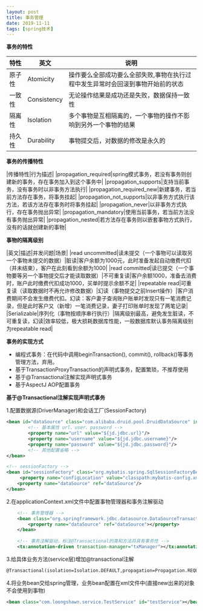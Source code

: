 ```yaml
---
layout: post
title: 事务管理
date: 2019-11-11
tags: [spring技术]
---
```


**事务的特性**

|特性|英文|说明|
|---|---|---|
|原子性|Atomicity|操作要么全部成功要么全部失败,事物在执行过程中发生异常时会回滚到事物开始前的状态|
|一致性|Consistency|无论操作结果是成功还是失败，数据保持一致性|
|隔离性|Isolation|多个事物是互相隔离的，一个事物的操作不影响到另外一个事物的结果|
|持久性|Durability|事物提交后，对数据的修改是永久的|

**事务的传播特性**

|传播特性|行为描述|
|propagation_required|spring模式事务，若没有事务则创建新的事务，存在事务加入到这个事务中|
|propagation_supports|支持当前事务，没有事务时以非事务方法执行|
|propagation_required_new|新建事务，若当前方法存在事务，将事务挂起|
|propagation_not_supports|以非事务方式执行该方法，若该方法存在事务时将事务挂起|
|propagation_never|以非事务方式执行，存在事务抛出异常|
|propagation_mandatory|使用当前事务，若当前方法没有事务抛出异常|
|propagation_nested|若方法存在事务则以嵌套事物方式执行，没有的话就创建新的事物|

**事物的隔离级别**

|英文|描述|并发问题|场景|
|read uncommitted|读未提交（一个事物可以读取另一个事物未提交的数据）|脏读|客户余额为1000元，此时准备发起自动缴费代扣（并未结束），客户在此刻看到余额为1000|
|read committed|读已提交（一个事物要等另一个事物提交后才能读取数据）|不可重复读|客户余额1000，准备去消费时，账户此时缴费代扣成功1000，买单时提示余额不足|
|repeatable read|可重复读（读取数据时不再允许修改数据）|幻读（事物提交之前Insert操作）|客户消费期间不会发生缴费代扣。幻读：客户妻子查询账户账单时发现只有一笔消费记录，但是此时客户又（新增）一笔消费记录，妻子打印账单时发现了两笔记录|
|Serializable|序列化（事物按顺序串行执行）|隔离级别最高，避免发生脏读，不可重复读，幻读|效率较低，极大损耗数据库性能，一般数据库默认事务隔离级别为repeatable read|

**事务的实现方式**

- 编程式事务：在代码中调用beginTransaction(), commit(), rollback()等事务管理方法，弃用。
- 基于TransactionProxyTransaction的声明式事务，配置繁琐，不推荐使用
- 基于@Transactional注解实现声明式事务
- 基于AspectJ AOP配置事务

**基于@Transactional注解实现声明式事务**

1.配置数据源(DriverManager)和会话工厂(SessionFactory)
```xml
<bean id="dataSource" class="com.alibaba.druid.pool.DruidDataSource" init-method="init" destroy-method="close">
        <!-- 基本属性 url、user、password -->
        <property name="url" value="${jd.jdbc.url}"/>
        <property name="username" value="${jd.jdbc.username}"/>
        <property name="password" value="${jd.jdbc.password}"/>
        <!-- 其他配置省略 -->
</bean>

<!-- sessionFactory -->
<bean id="sessionFactory" class="org.mybatis.spring.SqlSessionFactoryBean">
	 <property name="configLocation" value="classpath:mybatis-config.xml"></property>
	<property name="dataSource" ref="dataSource"/>
</bean>
```

2.在applicationContext.xml文件中配置事物管理器和事务注解驱动
```xml
    <!-- 事务管理器 -->
    <bean class="org.springframework.jdbc.datasource.DataSourceTransactionManager" id="txManager">
        <property name="dataSource" ref="dataSource"></property>
    </bean>
 
    <!-- 事务注解驱动，标注@Transactional的类和方法将具有事务性 -->
    <tx:annotation-driven transaction-manager="txManager"></tx:annotation-driven>
```

3.给具体业务方法(service层)增加@transactional注解
```html
@Transactional(isolation=Isolation.DEFAULT,propagation=Propagation.REQUIRED,rollbackFor=DefineException.class)

```

4.将业务bean交给spring管理，业务bean配置在xml文件中(直接new出来的对象不会使用到事物)
```xml
<bean class="com.loongshawn.service.TestService" id="testService"></bean>
```


